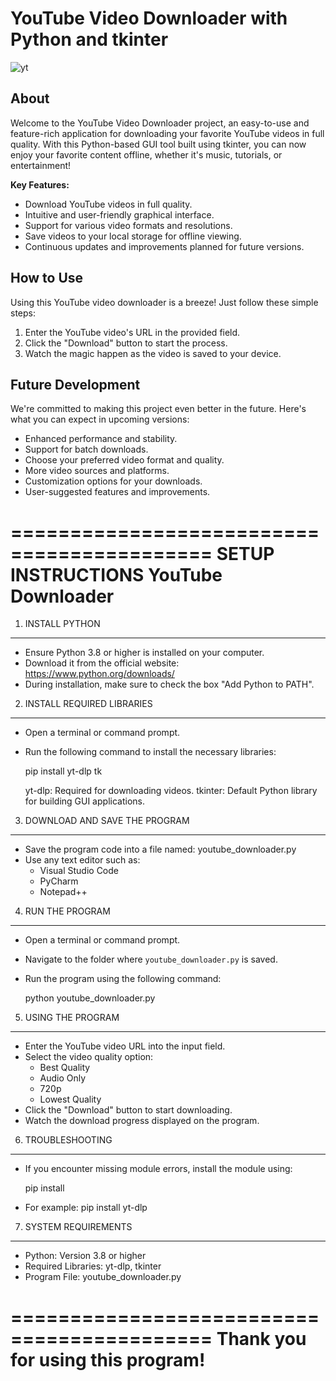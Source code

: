 

# YouTube Video Downloader with Python and tkinter

![yt](https://github.com/user-attachments/assets/e0dc5814-2eae-4a42-962d-ac08c8eb5871)



## About
Welcome to the YouTube Video Downloader project, an easy-to-use and feature-rich application for downloading your favorite YouTube videos in full quality. With this Python-based GUI tool built using tkinter, you can now enjoy your favorite content offline, whether it's music, tutorials, or entertainment!

**Key Features:**

- Download YouTube videos in full quality.
- Intuitive and user-friendly graphical interface.
- Support for various video formats and resolutions.
- Save videos to your local storage for offline viewing.
- Continuous updates and improvements planned for future versions.

## How to Use
Using this YouTube video downloader is a breeze! Just follow these simple steps:

1. Enter the YouTube video's URL in the provided field.
2. Click the "Download" button to start the process.
3. Watch the magic happen as the video is saved to your device.

## Future Development
We're committed to making this project even better in the future. Here's what you can expect in upcoming versions:

- Enhanced performance and stability.
- Support for batch downloads.
- Choose your preferred video format and quality.
- More video sources and platforms.
- Customization options for your downloads.
- User-suggested features and improvements.

===========================================
          SETUP INSTRUCTIONS
          YouTube Downloader
===========================================

1. INSTALL PYTHON
-----------------
- Ensure Python 3.8 or higher is installed on your computer.
- Download it from the official website: https://www.python.org/downloads/
- During installation, make sure to check the box "Add Python to PATH".

2. INSTALL REQUIRED LIBRARIES
-----------------------------
- Open a terminal or command prompt.
- Run the following command to install the necessary libraries:

  pip install yt-dlp tk

  yt-dlp: Required for downloading videos.
  tkinter: Default Python library for building GUI applications.

3. DOWNLOAD AND SAVE THE PROGRAM
--------------------------------
- Save the program code into a file named: youtube_downloader.py
- Use any text editor such as:
   - Visual Studio Code
   - PyCharm
   - Notepad++

4. RUN THE PROGRAM
------------------
- Open a terminal or command prompt.
- Navigate to the folder where `youtube_downloader.py` is saved.
- Run the program using the following command:

  python youtube_downloader.py

5. USING THE PROGRAM
--------------------
- Enter the YouTube video URL into the input field.
- Select the video quality option:
   - Best Quality
   - Audio Only
   - 720p
   - Lowest Quality
- Click the "Download" button to start downloading.
- Watch the download progress displayed on the program.

6. TROUBLESHOOTING
------------------
- If you encounter missing module errors, install the module using:

  pip install <module-name>

- For example: pip install yt-dlp

7. SYSTEM REQUIREMENTS
----------------------
- Python: Version 3.8 or higher
- Required Libraries: yt-dlp, tkinter
- Program File: youtube_downloader.py

===========================================
      Thank you for using this program!
===========================================



